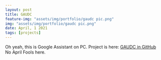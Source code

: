 ```yaml
---
layout: post
title: GAUDC
feature-img: "assets/img/portfolio/gaudc pic.png"
img: "assets/img/portfolio/gaudc pic.png"
date: April, 1 2021
tags: [projects]
---
```

Oh yeah, this is Google Assistant on PC.
Project is here: [GAUDC in GitHub](https://github.com/Melvin-Abraham/Google-Assistant-Unofficial-Desktop-Client)
No April Fools here.

